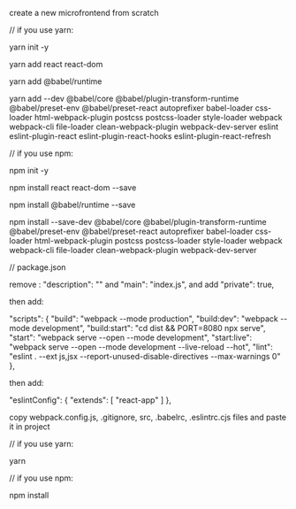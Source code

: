 create a new microfrontend from scratch

// if you use yarn:

yarn init -y

yarn add react react-dom

yarn add @babel/runtime

yarn add --dev @babel/core @babel/plugin-transform-runtime @babel/preset-env @babel/preset-react autoprefixer babel-loader css-loader html-webpack-plugin postcss postcss-loader style-loader webpack webpack-cli file-loader clean-webpack-plugin webpack-dev-server eslint eslint-plugin-react eslint-plugin-react-hooks eslint-plugin-react-refresh

// if you use npm:

npm init -y

npm install react react-dom --save

npm install @babel/runtime --save

npm install --save-dev @babel/core @babel/plugin-transform-runtime @babel/preset-env @babel/preset-react autoprefixer babel-loader css-loader html-webpack-plugin postcss postcss-loader style-loader webpack webpack-cli file-loader clean-webpack-plugin webpack-dev-server

// package.json

remove : "description": "" and "main": "index.js", and add "private": true,

then add:

"scripts": {
"build": "webpack --mode production",
"build:dev": "webpack --mode development",
"build:start": "cd dist && PORT=8080 npx serve",
"start": "webpack serve --open --mode development",
"start:live": "webpack serve --open --mode development --live-reload --hot",
"lint": "eslint . --ext js,jsx --report-unused-disable-directives --max-warnings 0"
},

then add:

"eslintConfig": {
"extends": [
"react-app"
]
},

copy webpack.config.js, .gitignore, src, .babelrc, .eslintrc.cjs files and paste it in project

// if you use yarn:

yarn

// if you use npm:

npm install
